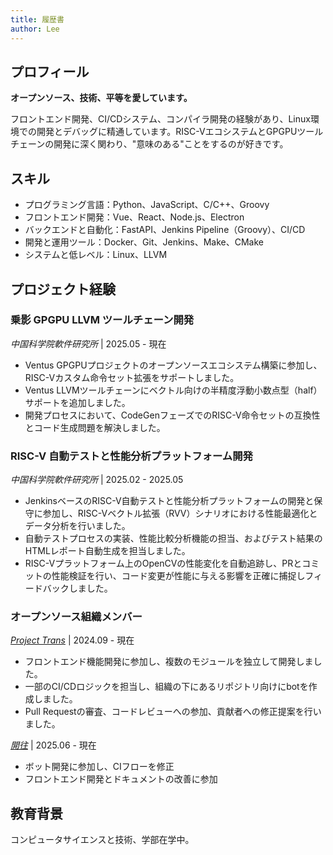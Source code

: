 ```yaml
---
title: 履歴書
author: Lee
---
```


## プロフィール

**オープンソース、技術、平等を愛しています。**

フロントエンド開発、CI/CDシステム、コンパイラ開発の経験があり、Linux環境での開発とデバッグに精通しています。RISC-VエコシステムとGPGPUツールチェーンの開発に深く関わり、"意味のある"ことをするのが好きです。

## スキル

- プログラミング言語：Python、JavaScript、C/C++、Groovy
- フロントエンド開発：Vue、React、Node.js、Electron
- バックエンドと自動化：FastAPI、Jenkins Pipeline（Groovy）、CI/CD
- 開発と運用ツール：Docker、Git、Jenkins、Make、CMake
- システムと低レベル：Linux、LLVM

## プロジェクト経験

### 乗影 GPGPU LLVM ツールチェーン開発

_中国科学院軟件研究所_ | 2025.05 - 現在

- Ventus GPGPUプロジェクトのオープンソースエコシステム構築に参加し、RISC-Vカスタム命令セット拡張をサポートしました。
- Ventus LLVMツールチェーンにベクトル向けの半精度浮動小数点型（half）サポートを追加しました。
- 開発プロセスにおいて、CodeGenフェーズでのRISC-V命令セットの互換性とコード生成問題を解決しました。

### RISC-V 自動テストと性能分析プラットフォーム開発

_中国科学院軟件研究所_ | 2025.02 - 2025.05

- JenkinsベースのRISC-V自動テストと性能分析プラットフォームの開発と保守に参加し、RISC-Vベクトル拡張（RVV）シナリオにおける性能最適化とデータ分析を行いました。
- 自動テストプロセスの実装、性能比較分析機能の担当、およびテスト結果のHTMLレポート自動生成を担当しました。
- RISC-Vプラットフォーム上のOpenCVの性能変化を自動追跡し、PRとコミットの性能検証を行い、コード変更が性能に与える影響を正確に捕捉しフィードバックしました。

### オープンソース組織メンバー

_[Project Trans](https://github.com/project-trans)_ | 2024.09 - 現在

- フロントエンド機能開発に参加し、複数のモジュールを独立して開発しました。
- 一部のCI/CDロジックを担当し、組織の下にあるリポジトリ向けにbotを作成しました。
- Pull Requestの審査、コードレビューへの参加、貢献者への修正提案を行いました。

_[開往](https://github.com/travellings-link/travellings)_ | 2025.06 - 現在

- ボット開発に参加し、CIフローを修正
- フロントエンド開発とドキュメントの改善に参加

## 教育背景

コンピュータサイエンスと技術、学部在学中。

<!-- 其他不重要的经历，仅作记录。 -->

<!-- ### 小米社区 PK 台板块主持人

_小米社区_ | 2021.08 - 2023.12

- 创作内容 470+ 篇，互动量 122w+，平均互动量 2600+，单帖最高互动量 2.8w+。
-->
